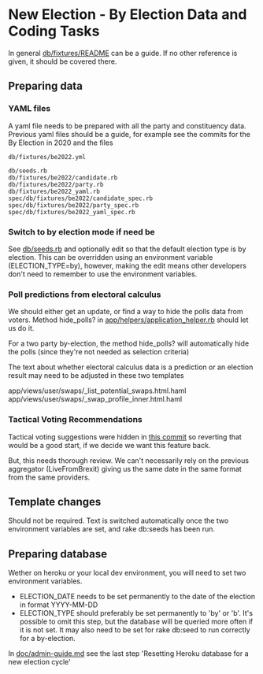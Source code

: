 # New Election - By Election Data and Coding Tasks

In general [db/fixtures/README](../../db/fixtures/README.md) can be a guide. If no other reference is given, it should be covered there.

## Preparing data

### YAML files

A yaml file needs to be prepared with all the party and constituency data. Previous yaml files should be a guide, for example see the commits for the By Election in 2020 and the files

    db/fixtures/be2022.yml

    db/seeds.rb
    db/fixtures/be2022/candidate.rb
    db/fixtures/be2022/party.rb
    db/fixtures/be2022_yaml.rb
    spec/db/fixtures/be2022/candidate_spec.rb
    spec/db/fixtures/be2022/party_spec.rb
    spec/db/fixtures/be2022_yaml_spec.rb

### Switch to by election mode if need be

See [db/seeds.rb](../../db/seeds.rb) and optionally edit so that the default election type is by election. This can be overridden using an environment variable (ELECTION_TYPE=by), however, making the edit means other developers don't need to remember to use the environment variables.

### Poll predictions from electoral calculus

We should either get an update, or find a way to hide the polls data from voters. Method hide_polls? in [app/helpers/application_helper.rb](../../app/helpers/application_helper.rb) should let us do it. 

For a two party by-election, the method hide_polls? will automatically hide the polls (since they're not needed as selection criteria)

The text about whether electoral calculus data is a prediction or an election result may need to be adjusted in these two templates

  app/views/user/swaps/_list_potential_swaps.html.haml
  app/views/user/swaps/_swap_profile_inner.html.haml

### Tactical Voting Recommendations

Tactical voting suggestions were hidden in [this commit](https://github.com/swapmyvote/swapmyvote/commit/52fcb7866e1bb98dd42372464f9dc7d691c76d3d) so reverting that would be a good start, if we decide we want this feature back.

But, this needs thorough review. We can't necessarily rely on the previous aggregator (LiveFromBrexit) giving us the same date in the same format from the same providers.

## Template changes

Should not be required. Text is switched automatically once the two environment variables are set, and rake db:seeds has been run.

## Preparing database

Wether on heroku or your local dev environment, you will need to set two environment variables.

* ELECTION_DATE needs to be set permanently to the date of the election in format YYYY-MM-DD
* ELECTION_TYPE should preferably be set permanently to 'by' or 'b'. It's possible to omit this step, but the database will be queried more often if it is not set. It may also need to be set for rake db:seed to run correctly for a by-election.

In [doc/admin-guide.md](../admin-guide.md) see the last step 'Resetting Heroku database for a new election cycle'
